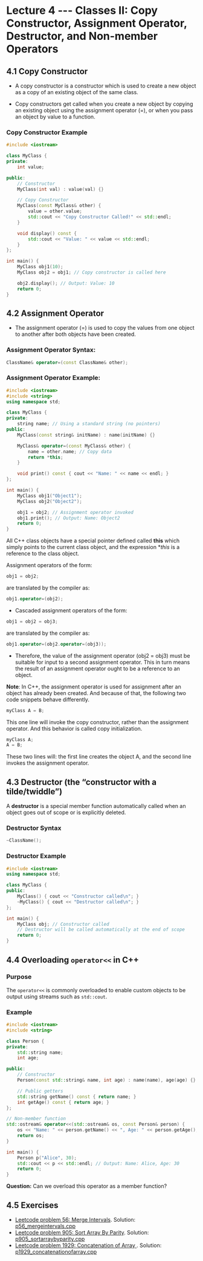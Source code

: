 <!--# Test 1 Information
– Students will be randomly assigned to a test room and seating zone – will be on Submitty Wednesday
morning.
  – If you haven’t filled out the “Left or Right Handed” gradeable by Tuesday night, we will assume you are
right handed. This is used for seating assignments.
- Test 1 will be held **Thursday, 09/21/2023 from 6-7:50pm**.  
  – No make-ups will be given except for pre-approved absence or illness, and a written excuse from the Dean
of Students or the Student Experience office or the RPI Health Center will be required.  
  – If you have a letter from Disability Services for Students and you have not already emailed it to
ds_instructors@cs.rpi.edu, please do so ASAP. Shianne Hulbert will be in contact with you about
your accommodations for the test.
- Coverage: Lectures 1-6, Labs 1-3, and Homeworks 1-2.
  – Practice problems from previous exams are available on the course website (Friday morning). Solutions
to the problems will be posted Monday morning. The best way to prepare is to completely work through
and write out your solution to each problem, before looking at the answers.
- OPTIONAL: you are allowed two physical pieces of 8.5x11” paper, that’s four “sides”. We will not collect these electronically and we will not pre-print them, you will have to bring these notes pages yourself if you want them. We will check at the start of the exam that you do not have more than two pieces of paper for your notes!
- OPTIONAL: Prepare a 2 page, black & white, 8.5x11”, portrait orientation .pdf of notes you would like to
have during the exam. This may be digitally prepared or handwritten and scanned or photographed. The file
may be no bigger than 2MB. You will upload this file to Submitty (“Test 1 Notes Upload”) before Wednesday
night @11:59pm. We will print this and attach it to your exam. Make sure you get credit for test case 2 and
that you view the details to verify your sheet looks correct. You cannot bring your own cribsheet, you must
submit one electronically.
IMPORTANT: Using third party websites to make a PDF may generate an invalid PDFs that prints weird. Your
word processor’s -> save as/export to PDF, or Google Docs -> Download -> PDF should be safe.
- Bring to the exam room:  
  – Your Rensselaer photo ID card.  
  – Pencil(s) & eraser (pens are ok, but not recommended). The exam will involve handwriting code on paper (and other short answer problem solving). Neat legible handwriting is appreciated. We will be somewhat forgiving to minor syntax errors – it will be graded by humans not computers.  
  – Computers, cell-phones, smart watches, calculators, music players, etc. are not permitted. Please do not bring your laptop, books, backpack, etc. to the exam room – leave everything in your dorm room. Unless you are coming directly from another class or sports/club meeting.
– Do not bring your own scratch paper. We will provide scratch paper. -->

# Lecture 4 ---  Classes II: Copy Constructor, Assignment Operator, Destructor, and Non-member Operators

<!--- Classes in C++;
- Non-member operators

## 4.1 C++ Classes

- Nuances to remember

  - Within class scope (within the code of a member function) member variables and member functions of
that class may be accessed without providing the name of the class object.  
  - Within a member function, when an object of the same class type has been passed as an argument, direct
access to the private member variables of that object is allowed (using the ’.’ notation).

## 4.2 Operator Overloading

- When sorting objects of a custom class, we can provide a third argument to the sort function, and this third argument is a comparison function.
- What if we do not want to provide this third argument? The answer is: define a function that creates a < operator for objects of that class! At first, this seems a bit weird, but it is extremely useful.
- Let’s start with syntax. The expressions a < b and x + y are really function calls!
Syntactically, they are equivalent to operator< (a, b) and operator+ (x, y) respectively.
- When we want to write our own operators, we write them as functions with these weird names.
- For example, if we write:

```cpp
bool operator< (const Date& a, const Date& b) {
return (a.getYear() < b.getYear() ||
(a.getYear() == b.getYear() && a.getMonth() < b.getMonth()) ||
(a.getYear() == b.getYear() && a.getMonth() == b.getMonth() && a.getDay() < b.getDay()));
}
```
then the statement

```cpp
sort(dates.begin(), dates.end());
```
will sort Date objects into chronological order.
- Really, the only weird thing about operators is their syntax.
- We will have many opportunities to write operators throughout this course. Sometimes these will be made class member functions, but more on this in a later lecture.

## 4.3 Questions

- Can you solve leetcode problem 905 with an overloaded operator &lt;, and make this overloaded operator &lt; a non-member function?
- Can you solve leetcode problem 905 with an overloaded operator &lt;, and make this overloaded operator &lt; a member function?
- Can you solve leetcode problem 905 with an overloaded operator &lt;, and make this overloaded operator &lt; a member function, plus make the definition of this member function outside of the class definition?
-->

## 4.1 Copy Constructor

- A copy constructor is a constructor which is used to create a new object as a copy of an existing object of the same class.
<!-- - Copy constructors are automatically generated by the compiler if you do not provide one explicitly. However, if your class uses dynamic memory (which will be covered in next lecture), and you want a copy constructor, then you must write your own copy constructor.-->
- Copy constructors get called when you create a new object by copying an existing object using the assignment operator (=), or when you pass an object by value to a function.

### Copy Constructor Example

```cpp
#include <iostream>

class MyClass {
private:
    int value;

public:
    // Constructor
    MyClass(int val) : value(val) {}

    // Copy Constructor
    MyClass(const MyClass& other) {
        value = other.value;
        std::cout << "Copy Constructor Called!" << std::endl;
    }

    void display() const {
        std::cout << "Value: " << value << std::endl;
    }
};

int main() {
    MyClass obj1(10);
    MyClass obj2 = obj1; // Copy constructor is called here

    obj2.display(); // Output: Value: 10
    return 0;
}
```

## 4.2 Assignment Operator

- The assignment operator (=) is used to copy the values from one object to another after both objects have been created.

### Assignment Operator Syntax:

```cpp
ClassName& operator=(const ClassName& other);
```

### Assignment Operator Example:

```cpp
#include <iostream>
#include <string>
using namespace std;

class MyClass {
private:
    string name; // Using a standard string (no pointers)
public:
    MyClass(const string& initName) : name(initName) {}

    MyClass& operator=(const MyClass& other) {
        name = other.name; // Copy data
        return *this;
    }

    void print() const { cout << "Name: " << name << endl; }
};

int main() {
    MyClass obj1("Object1");
    MyClass obj2("Object2");

    obj1 = obj2; // Assignment operator invoked
    obj1.print(); // Output: Name: Object2
    return 0;
}
```

All C++ class objects have a special pointer defined called **this** which simply points to the current class object, and the expression **this* is a reference to the class object.

Assignment operators of the form:
```cpp
obj1 = obj2;
```
are translated by the compiler as:
```cpp
obj1.operator=(obj2);
```
- Cascaded assignment operators of the form:
```cpp
obj1 = obj2 = obj3;
```
are translated by the compiler as:
```cpp
obj1.operator=(obj2.operator=(obj3));
```
- Therefore, the value of the assignment operator (obj2 = obj3) must be suitable for input to a second assignment operator. This in turn means the result of an assignment operator ought to be a reference to an object.

**Note**: In C++, the assignment operator is used for assignment after an object has already been created. And because of that, the following two code snippets behave differently.

```cpp
myClass A = B;
```

This one line will invoke the copy constructor, rather than the assignment operator. And this behavior is called copy initialization.

```cpp
myClass A;
A = B;
```

These two lines will: the first line creates the object A, and the second line invokes the assignment operator.

## 4.3 Destructor (the “constructor with a tilde/twiddle”)

A **destructor** is a special member function automatically called when an object goes out of scope or is explicitly deleted.
<!-- - The destructor is responsible for deleting the dynamic memory “owned” by the class.
- The syntax of the function definition is a bit weird. The ~ has been used as a bit-wise inverse or logic negation in other contexts.-->

### Destructor Syntax

```cpp
~ClassName();
```

### Destructor Example

```cpp
#include <iostream>
using namespace std;

class MyClass {
public:
    MyClass() { cout << "Constructor called\n"; }
    ~MyClass() { cout << "Destructor called\n"; }
};

int main() {
    MyClass obj; // Constructor called
    // Destructor will be called automatically at the end of scope
    return 0;
}
```

## 4.4 Overloading `operator<<` in C++

### Purpose
The `operator<<` is commonly overloaded to enable custom objects to be output using streams such as `std::cout`.

### Example
```cpp
#include <iostream>
#include <string>

class Person {
private:
    std::string name;
    int age;

public:
    // Constructor
    Person(const std::string& name, int age) : name(name), age(age) {}

    // Public getters
    std::string getName() const { return name; }
    int getAge() const { return age; }
};

// Non-member function
std::ostream& operator<<(std::ostream& os, const Person& person) {
    os << "Name: " << person.getName() << ", Age: " << person.getAge();
    return os;
}

int main() {
    Person p("Alice", 30);
    std::cout << p << std::endl; // Output: Name: Alice, Age: 30
    return 0;
}
```

**Question:** Can we overload this operator as a member function?

## 4.5 Exercises

- [Leetcode problem 56: Merge Intervals](https://leetcode.com/problems/merge-intervals/). Solution: [p56_mergeintervals.cpp](../../leetcode/p56_mergeintervals.cpp)
- [Leetcode problem 905: Sort Array By Parity](https://leetcode.com/problems/sort-array-by-parity/). Solution: [p905_sortarraybyparity.cpp](../../leetcode/p905_sortarraybyparity.cpp)
- [Leetcode problem 1929: Concatenation of Array
](https://leetcode.com/problems/concatenation-of-array/). Solution: [p1929_concatenationofarray.cpp](../../leetcode/p1929_concatenationofarray.cpp)
